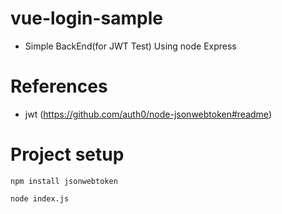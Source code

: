 # vue-login-sample
 - Simple BackEnd(for JWT Test) Using node Express

# References
 - jwt (https://github.com/auth0/node-jsonwebtoken#readme)

# Project setup
```
npm install jsonwebtoken
```
```
node index.js
```
